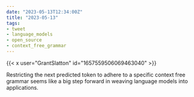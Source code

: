 ```yaml
---
date: "2023-05-13T12:34:00Z"
title: "2023-05-13"
tags:
- tweet
- language_models
- open_source
- context_free_grammar
---
```


{{< x user="GrantSlatton" id="1657559506069463040" >}}

Restricting the next predicted token to adhere to a specific context free grammar seems like a big step forward in weaving language models into applications.
